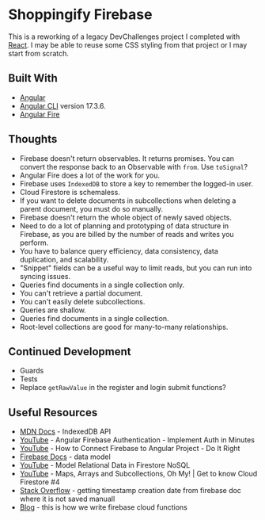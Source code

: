# Shoppingify Firebase

This is a reworking of a legacy DevChallenges project I completed with [React](https://github.com/jdegand/shoppingify-frontend).  I may be able to reuse some CSS styling from that project or I may start from scratch.  

## Built With

- [Angular](https://angular.dev)
- [Angular CLI](https://github.com/angular/angular-cli) version 17.3.6.
- [Angular Fire](https://github.com/angular/angularfire)

## Thoughts

- Firebase doesn't return observables.  It returns promises. You can convert the response back to an Observable with `from`.  Use `toSignal`?   
- Angular Fire does a lot of the work for you.  
- Firebase uses `IndexedDB` to store a key to remember the logged-in user. 
- Cloud Firestore is schemaless.   
- If you want to delete documents in subcollections when deleting a parent document, you must do so manually.
- Firebase doesn't return the whole object of newly saved objects.
- Need to do a lot of planning and prototyping of data structure in Firebase, as you are billed by the number of reads and writes you perform.
- You have to balance query efficiency, data consistency, data duplication, and scalability.  
- "Snippet" fields can be a useful way to limit reads, but you can run into syncing issues.  
- Queries find documents in a single collection only.  
- You can't retrieve a partial document.  
- You can't easily delete subcollections.  
- Queries are shallow.
- Queries find documents in a single collection.  
- Root-level collections are good for many-to-many relationships.

## Continued Development

- Guards
- Tests
- Replace `getRawValue` in the register and login submit functions?  

## Useful Resources

- [MDN Docs](https://developer.mozilla.org/en-US/docs/Web/API/IndexedDB_API) - IndexedDB API
- [YouTube](https://www.youtube.com/watch?v=586O934xrhQ) - Angular Firebase Authentication - Implement Auth in Minutes
- [YouTube](https://www.youtube.com/watch?v=0ihoworuX4o&t=662s) - How to Connect Firebase to Angular Project - Do It Right
- [Firebase Docs](https://firebase.google.com/docs/firestore/data-model) - data model
- [YouTube](https://www.youtube.com/watch?v=jm66TSlVtcc) - Model Relational Data in Firestore NoSQL
- [YouTube](https://www.youtube.com/watch?v=o7d5Zeic63s) - Maps, Arrays and Subcollections, Oh My! | Get to know Cloud Firestore #4
- [Stack Overflow](https://stackoverflow.com/questions/66547171/getting-timestamp-creation-date-from-firebase-doc-where-it-is-not-saved-manuall) - getting timestamp creation date from firebase doc where it is not saved manuall
- [Blog](https://www.fcodelabs.com/blogs/this-is-how-we-write-firebase-cloud-functions#:~:text=A%20collection%20name%20is%20always,the%20name%20of%20the%20collection) - this is how we write firebase cloud functions
